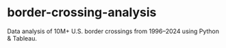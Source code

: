 # border-crossing-analysis
Data analysis of 10M+ U.S. border crossings from 1996–2024 using Python &amp; Tableau.
